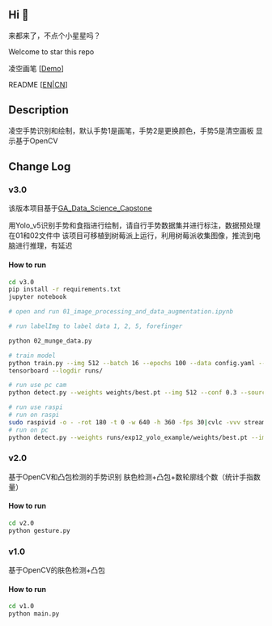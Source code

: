 ## Hi 👋

来都来了，不点个小星星吗？

Welcome to star this repo

凌空画笔 [<a href="https://www.bilibili.com/video/BV15V411a7WB">Demo</a>]

README [<a href="README">EN</a>|<a href="README_CN">CN</a>]

## Description

凌空手势识别和绘制，默认手势1是画笔，手势2是更换颜色，手势5是清空画板
显示基于OpenCV


## Change Log

### v3.0

该版本项目基于<a href="https://github.com/insigh1/GA_Data_Science_Capstone/">GA_Data_Science_Capstone</a>

用Yolo_v5识别手势和食指进行绘制，请自行手势数据集并进行标注，数据预处理在01和02文件中
该项目可移植到树莓派上运行，利用树莓派收集图像，推流到电脑进行推理，有延迟

#### How to run

```sh
cd v3.0
pip install -r requirements.txt
jupyter notebook

# open and run 01_image_processing_and_data_augmentation.ipynb

# run labelImg to label data 1, 2, 5, forefinger

python 02_munge_data.py

# train model
python train.py --img 512 --batch 16 --epochs 100 --data config.yaml --cfg models/yolov5s.yaml --name yolo_example
tensorboard --logdir runs/

# run use pc cam
python detect.py --weights weights/best.pt --img 512 --conf 0.3 --source 0

# run use raspi
# run on raspi
sudo raspivid -o - -rot 180 -t 0 -w 640 -h 360 -fps 30|cvlc -vvv stream:///dev/stdin --sout '#standard{access=http,mux=ts,dst=:8080}' :demux=h264  
# run on pc
python detect.py --weights runs/exp12_yolo_example/weights/best.pt --img 512 --conf 0.15 --source http://192.168.43.46:8080/
```

### v2.0

基于OpenCV和凸包检测的手势识别
肤色检测+凸包+数轮廓线个数（统计手指数量）

#### How to run

```sh
cd v2.0
python gesture.py
```



### v1.0

基于OpenCV的肤色检测+凸包


#### How to run
```sh
cd v1.0
python main.py
```




